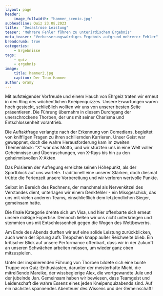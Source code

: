 ```yaml
---
layout: page
header:
    image_fullwidth: "hammer_scenic.jpg"
subheadline: Quiz 23.08.2023
title:  "Desaströse Leistung"
teaser: "Mehrere Fehler führen zu unterirdischem Ergebnis"
meta_teaser: "Verbesserungswürdiges Ergebnis aufgrund mehrerer Fehler"
breadcrumb: true
categories:
    - Ergebnisse
tags:
    - quiz
    - ergebnis
image:
    title: hammer2.jpg
    caption: Der Team-Hammer
author: Gramy
---
```


Mit aufsteigender Vorfreude und einem Hauch von Ehrgeiz traten wir erneut in den Ring des wöchentlichen Kneipenquizzes. Unsere Erwartungen waren hoch gesteckt, schließlich wollten wir uns von unserer besten Seite präsentieren. Die Führung übernahm in diesem Durchgang der unerschrockene Thorben, der uns mit seiner Charisma und Entschlossenheit vorantrieb.

Die Auftaktfrage verlangte nach der Erkennung von Comedians, begleitet von kniffligen Fragen zu ihren schillernden Karrieren. Unser Geist war gewappnet, doch die wahre Herausforderung kam im zweiten Themenblock: "X" war das Motto, und wir stürzten uns in eine Welt voller Geheimnisse und Überraschungen, von X-Rays bis hin zu den geheimnisvollen X-Akten.

Das Pulsieren der Aufregung erreichte seinen Höhepunkt, als der Sportblock auf uns wartete. Traditionell eine unserer Stärken, doch diesmal trübte die Ferienzeit unsere Vorbereitung und wir verloren wertvolle Punkte.

Selbst im Bereich des Rechnens, der manchmal als Nervenkitzel des Verstandes dient, unterlagen wir einem Denkfehler - ein Missgeschick, das uns mit vielen anderen Teams, einschließlich dem letztendlichen Sieger, gemeinsam hatte.

Die finale Kategorie drehte sich um Visa, und hier offenbarte sich erneut unsere mäßige Expertise. Dennoch ließen wir uns nicht unterkriegen und stemmten uns mit Entschlossenheit gegen die Wogen des Wettbewerbs.

Am Ende des Abends durften wir auf eine solide Leistung zurückblicken, auch wenn der Sprung aufs Treppchen knapp außer Reichweite blieb. Ein kritischer Blick auf unsere Performance offenbart, dass wir in der Zukunft an unseren Schwächen arbeiten müssen, um wieder ganz oben mitzuspielen.

Unter der inspirierenden Führung von Thorben bildete sich eine bunte Truppe von Quiz-Enthusiasten, darunter der meisterhafte Michi, die mitreißende Mareike, der wissbegierige Alex, die wortgewandte Jule und der jubelnde Jan. Gemeinsam haben wir bewiesen, dass Teamgeist und Leidenschaft die wahre Essenz eines jeden Kneipenquizabends sind. Auf ein nächstes spannendes Abenteuer des Wissens und der Gemeinschaft!